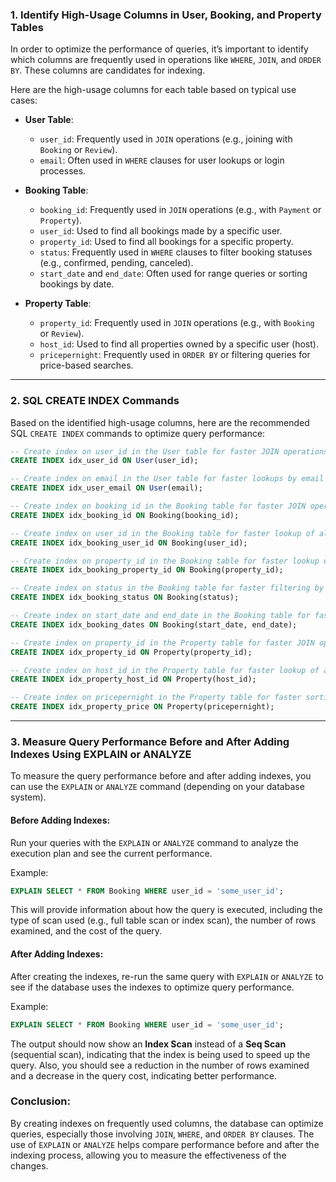 ### 1. **Identify High-Usage Columns in User, Booking, and Property Tables**

In order to optimize the performance of queries, it’s important to identify which columns are frequently used in operations like `WHERE`, `JOIN`, and `ORDER BY`. These columns are candidates for indexing.

Here are the high-usage columns for each table based on typical use cases:

- **User Table**:
  - `user_id`: Frequently used in `JOIN` operations (e.g., joining with `Booking` or `Review`).
  - `email`: Often used in `WHERE` clauses for user lookups or login processes.

- **Booking Table**:
  - `booking_id`: Frequently used in `JOIN` operations (e.g., with `Payment` or `Property`).
  - `user_id`: Used to find all bookings made by a specific user.
  - `property_id`: Used to find all bookings for a specific property.
  - `status`: Frequently used in `WHERE` clauses to filter booking statuses (e.g., confirmed, pending, canceled).
  - `start_date` and `end_date`: Often used for range queries or sorting bookings by date.

- **Property Table**:
  - `property_id`: Frequently used in `JOIN` operations (e.g., with `Booking` or `Review`).
  - `host_id`: Used to find all properties owned by a specific user (host).
  - `pricepernight`: Frequently used in `ORDER BY` or filtering queries for price-based searches.

---

### 2. **SQL CREATE INDEX Commands**

Based on the identified high-usage columns, here are the recommended SQL `CREATE INDEX` commands to optimize query performance:

```sql
-- Create index on user_id in the User table for faster JOIN operations
CREATE INDEX idx_user_id ON User(user_id);

-- Create index on email in the User table for faster lookups by email
CREATE INDEX idx_user_email ON User(email);

-- Create index on booking_id in the Booking table for faster JOIN operations
CREATE INDEX idx_booking_id ON Booking(booking_id);

-- Create index on user_id in the Booking table for faster lookup of all bookings by a specific user
CREATE INDEX idx_booking_user_id ON Booking(user_id);

-- Create index on property_id in the Booking table for faster lookup of all bookings for a specific property
CREATE INDEX idx_booking_property_id ON Booking(property_id);

-- Create index on status in the Booking table for faster filtering by booking status
CREATE INDEX idx_booking_status ON Booking(status);

-- Create index on start_date and end_date in the Booking table for faster range queries and sorting by date
CREATE INDEX idx_booking_dates ON Booking(start_date, end_date);

-- Create index on property_id in the Property table for faster JOIN operations with Booking and Review tables
CREATE INDEX idx_property_id ON Property(property_id);

-- Create index on host_id in the Property table for faster lookup of all properties owned by a host
CREATE INDEX idx_property_host_id ON Property(host_id);

-- Create index on pricepernight in the Property table for faster sorting and filtering by price
CREATE INDEX idx_property_price ON Property(pricepernight);
```

---

### 3. **Measure Query Performance Before and After Adding Indexes Using EXPLAIN or ANALYZE**

To measure the query performance before and after adding indexes, you can use the `EXPLAIN` or `ANALYZE` command (depending on your database system).

#### **Before Adding Indexes**:
Run your queries with the `EXPLAIN` or `ANALYZE` command to analyze the execution plan and see the current performance.

Example:
```sql
EXPLAIN SELECT * FROM Booking WHERE user_id = 'some_user_id';
```

This will provide information about how the query is executed, including the type of scan used (e.g., full table scan or index scan), the number of rows examined, and the cost of the query.

#### **After Adding Indexes**:
After creating the indexes, re-run the same query with `EXPLAIN` or `ANALYZE` to see if the database uses the indexes to optimize query performance.

Example:
```sql
EXPLAIN SELECT * FROM Booking WHERE user_id = 'some_user_id';
```

The output should now show an **Index Scan** instead of a **Seq Scan** (sequential scan), indicating that the index is being used to speed up the query. Also, you should see a reduction in the number of rows examined and a decrease in the query cost, indicating better performance.

### Conclusion:

By creating indexes on frequently used columns, the database can optimize queries, especially those involving `JOIN`, `WHERE`, and `ORDER BY` clauses. The use of `EXPLAIN` or `ANALYZE` helps compare performance before and after the indexing process, allowing you to measure the effectiveness of the changes.

